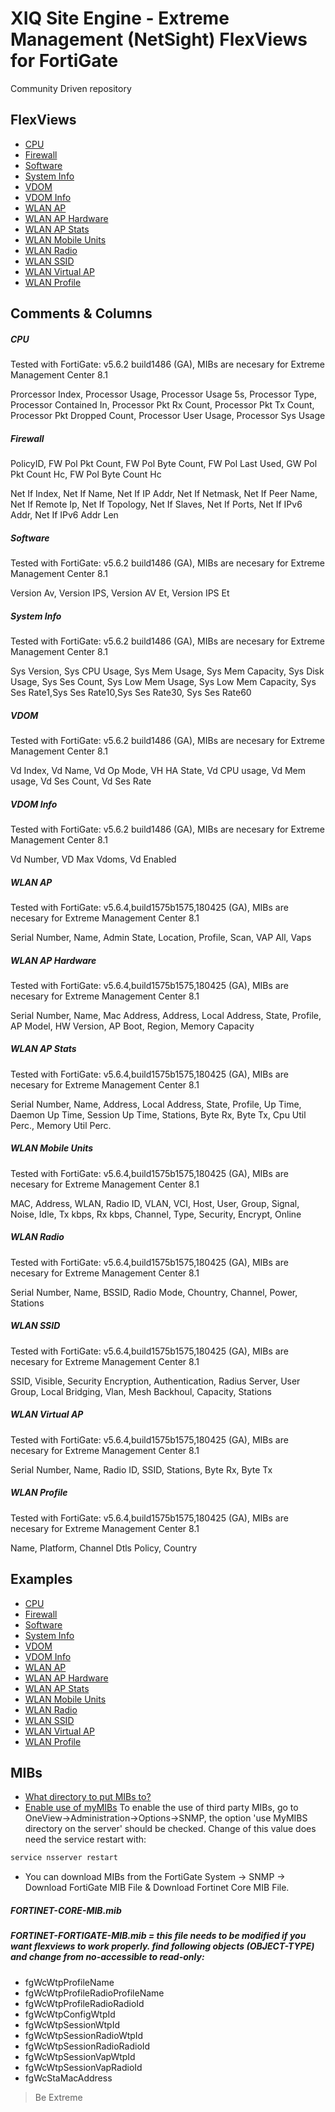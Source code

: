 # XIQ Site Engine - Extreme Management (NetSight) FlexViews for FortiGate

Community Driven repository


## FlexViews
* [CPU](tpl/FortiGate_CPU.tpl)
* [Firewall](tpl/FortiGate_Firewall.tpl)
* [Software](tpl/FortiGate_Software.tpl)
* [System Info](tpl/FortiGate_SystemInfo.tpl)
* [VDOM](tpl/FortiGate_Vdom.tpl)
* [VDOM Info](tpl/FortiGate_VdomInfo.tpl)
* [WLAN AP](tpl/FortiGate_Wlan_AP.tpl)
* [WLAN AP Hardware](tpl/FortiGate_Wlan_AP_HW.tpl)
* [WLAN AP Stats](tpl/FortiGate_Wlan_AP_Stats.tpl)
* [WLAN Mobile Units](tpl/FortiGate_Wlan_MU.tpl)
* [WLAN Radio](tpl/FortiGate_Wlan_Radio.tpl)
* [WLAN SSID](tpl/FortiGate_Wlan_SSID.tpl)
* [WLAN Virtual AP](tpl/FortiGate_Wlan_VAP.tpl)
* [WLAN Profile](tpl/FortiGate_Wlan_Profile.tpl)

## Comments & Columns

##### CPU
Tested with FortiGate: v5.6.2 build1486 (GA), MIBs are necesary for Extreme Management Center 8.1

Prorcessor Index, Processor Usage, Processor Usage 5s, Processor Type, Processor Contained In, Processor Pkt Rx Count, Processor Pkt Tx Count, Processor Pkt Dropped Count, Processor User Usage, Processor Sys Usage

##### Firewall
PolicyID, FW Pol Pkt Count, FW Pol Byte Count, FW Pol Last Used, GW Pol Pkt Count Hc, FW Pol Byte Count Hc

Net If Index, Net If Name, Net If IP Addr, Net If Netmask, Net If Peer Name, Net If Remote Ip, Net If Topology, Net If Slaves, Net If Ports, Net If IPv6 Addr, Net If IPv6 Addr Len

##### Software
Tested with FortiGate: v5.6.2 build1486 (GA), MIBs are necesary for Extreme Management Center 8.1

Version Av, Version IPS, Version AV Et, Version IPS Et

##### System Info
Tested with FortiGate: v5.6.2 build1486 (GA), MIBs are necesary for Extreme Management Center 8.1

Sys Version, Sys CPU Usage, Sys Mem Usage, Sys Mem Capacity, Sys Disk Usage, Sys Ses Count, Sys Low Mem Usage, Sys Low Mem Capacity, Sys Ses Rate1,Sys Ses Rate10,Sys Ses Rate30, Sys Ses Rate60

##### VDOM
Tested with FortiGate: v5.6.2 build1486 (GA), MIBs are necesary for Extreme Management Center 8.1

Vd Index, Vd Name, Vd Op Mode, VH HA State, Vd CPU usage, Vd Mem usage, Vd Ses Count, Vd Ses Rate

##### VDOM Info
Tested with FortiGate: v5.6.2 build1486 (GA), MIBs are necesary for Extreme Management Center 8.1

Vd Number, VD Max Vdoms, Vd Enabled

##### WLAN AP
Tested with FortiGate: v5.6.4,build1575b1575,180425 (GA), MIBs are necesary for Extreme Management Center 8.1

Serial Number, Name, Admin State, Location, Profile, Scan, VAP All, Vaps

##### WLAN AP Hardware
Tested with FortiGate: v5.6.4,build1575b1575,180425 (GA), MIBs are necesary for Extreme Management Center 8.1

Serial Number, Name, Mac Address, Address, Local Address, State, Profile, AP Model, HW Version, AP Boot, Region, Memory Capacity

##### WLAN AP Stats
Tested with FortiGate: v5.6.4,build1575b1575,180425 (GA), MIBs are necesary for Extreme Management Center 8.1

Serial Number, Name, Address, Local Address, State, Profile, Up Time, Daemon Up Time, Session Up Time, Stations, Byte Rx, Byte Tx, Cpu Util Perc., Memory Util Perc.

##### WLAN Mobile Units
Tested with FortiGate: v5.6.4,build1575b1575,180425 (GA), MIBs are necesary for Extreme Management Center 8.1

MAC, Address, WLAN, Radio ID,  VLAN, VCI, Host, User, Group, Signal, Noise, Idle, Tx kbps, Rx kbps, Channel, Type, Security, Encrypt, Online

##### WLAN Radio
Tested with FortiGate: v5.6.4,build1575b1575,180425 (GA), MIBs are necesary for Extreme Management Center 8.1

Serial Number, Name, BSSID, Radio Mode, Chountry, Channel, Power, Stations

##### WLAN SSID
Tested with FortiGate: v5.6.4,build1575b1575,180425 (GA), MIBs are necesary for Extreme Management Center 8.1

SSID, Visible, Security Encryption, Authentication, Radius Server, User Group, Local Bridging, Vlan, Mesh Backhoul, Capacity, Stations

##### WLAN Virtual AP
Tested with FortiGate: v5.6.4,build1575b1575,180425 (GA), MIBs are necesary for Extreme Management Center 8.1

Serial Number, Name, Radio ID, SSID, Stations, Byte Rx, Byte Tx

##### WLAN Profile
Tested with FortiGate: v5.6.4,build1575b1575,180425 (GA), MIBs are necesary for Extreme Management Center 8.1

Name, Platform, Channel Dtls Policy, Country


## Examples
* [CPU](sample/FortiGateCPU.png)
* [Firewall](sample/FortiGateFirewall.png)
* [Software](sample/FortiGateSoftware.png)
* [System Info](sample/FortiGateSystemInfo.png)
* [VDOM](sample/FortiGateVdom.png)
* [VDOM Info](sample/FortiGateVdomInfo.png)
* [WLAN AP](sample/FortiGate_Wlan_AP.PNG)
* [WLAN AP Hardware](sample/FortiGate_Wlan_AP_HW.PNG)
* [WLAN AP Stats](sample/FortiGate_Wlan_AP_Stats.PNG)
* [WLAN Mobile Units](sample/FortiGate_Wlan_MU.PNG)
* [WLAN Radio](sample/FortiGate_Wlan_Radio.PNG)
* [WLAN SSID](sample/FortiGate_Wlan_SSID.PNG)
* [WLAN Virtual AP](sample/FortiGate_Wlan_VAP.PNG)
* [WLAN Profile](sample/FortiGate_Wlan_Profile.PNG)


## MIBs
* [What directory to put MIBs to?](https://extremeportal.force.com/ExtrArticleDetail?an=000080448)
* [Enable use of myMIBs](https://emc.extremenetworks.com/content/oneview/docs/admin/options/docs/ov_admin_options_snmp.html)
To enable the use of third party MIBs, go to OneView->Administration->Options->SNMP, the option 'use MyMIBS directory on the server' should be checked. Change of this value does need the service restart with:
```bash
service nsserver restart
```
* You can download MIBs from the FortiGate System -> SNMP -> Download FortiGate MIB File & Download Fortinet Core MIB File.
##### FORTINET-CORE-MIB.mib 
##### FORTINET-FORTIGATE-MIB.mib = this file needs to be modified if you want flexviews to work properly. find following objects (OBJECT-TYPE) and change from no-accessible to read-only:
- fgWcWtpProfileName
- fgWcWtpProfileRadioProfileName
- fgWcWtpProfileRadioRadioId
- fgWcWtpConfigWtpId
- fgWcWtpSessionWtpId
- fgWcWtpSessionRadioWtpId
- fgWcWtpSessionRadioRadioId
- fgWcWtpSessionVapWtpId
- fgWcWtpSessionVapRadioId
- fgWcStaMacAddress


>Be Extreme
